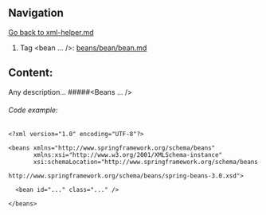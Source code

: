 ## Navigation
[Go back to xml-helper.md](https://github.com/Hardelele/Spring-Handbook/blob/master/xml/xml-helper.md)
1. Tag <bean ... />: [beans/bean/bean.md](https://github.com/Hardelele/Spring-Handbook/blob/master/xml/beans/bean/bean.md)
## Content:
Any description...
#####<Beans ... />
###### Сode example:
```
<?xml version="1.0" encoding="UTF-8"?>

<beans xmlns="http://www.springframework.org/schema/beans"
       xmlns:xsi="http://www.w3.org/2001/XMLSchema-instance"
       xsi:schemaLocation="http://www.springframework.org/schema/beans
                           http://www.springframework.org/schema/beans/spring-beans-3.0.xsd">
 
  <bean id="..." class="..." />
 
</beans>
```

